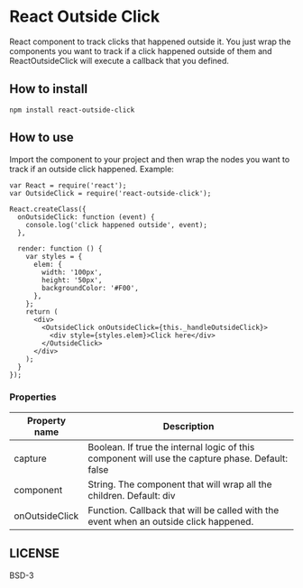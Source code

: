 # React Outside Click

React component to track clicks that happened outside it. You just wrap the components you want to track if a click happened outside of them and ReactOutsideClick will execute a callback that you defined.

## How to install

    npm install react-outside-click

## How to use

Import the component to your project and then wrap the nodes you want to track if an outside click happened. Example:

    var React = require('react');
    var OutsideClick = require('react-outside-click');

    React.createClass({
      onOutsideClick: function (event) {
        console.log('click happened outside', event);
      },

      render: function () {
        var styles = {
          elem: {
            width: '100px',
            height: '50px',
            backgroundColor: '#F00',
          },
        };
        return (
          <div>
            <OutsideClick onOutsideClick={this._handleOutsideClick}>
              <div style={styles.elem}>Click here</div>
            </OutsideClick>
          </div>
        );
      }
    });

### Properties

Property name | Description
------------- | -----------
capture | Boolean. If true the internal logic of this component will use the capture phase. Default: false
component | String. The component that will wrap all the children. Default: div
onOutsideClick | Function. Callback that will be called with the event when an outside click happened.

## LICENSE

BSD-3